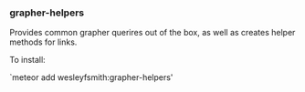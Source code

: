 ### grapher-helpers

Provides common grapher querires out of the box, as well as creates helper methods for links.

To install:

`meteor add wesleyfsmith:grapher-helpers'

